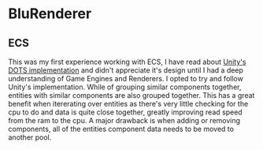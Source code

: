 # BluRenderer
 
## ECS 
This was my first experience working with ECS, I have read about [Unity's DOTS implementation](https://unity.com/dots) and didn't appreciate it's design until I had a deep understanding of Game Engines and Renderers.
I opted to try and follow Unity's implementation. While of grouping similar components together, entities with similar components are also grouped together. This has a great benefit when itererating over entities as there's very little checking for the cpu to do and data is quite close together, greatly improving read speed from the ram to the cpu. A major drawback is when adding or removing components, all of the entities component data needs to be moved to another pool. 
